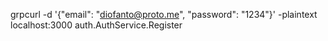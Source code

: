  grpcurl -d '{"email": "diofanto@proto.me", "password": "1234"}' -plaintext localhost:3000 auth.AuthService.Register
